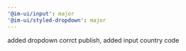 ```yaml
---
'@im-ui/input': major
'@im-ui/styled-dropdown': major
---
```


added dropdown corrct publish, added input country code

